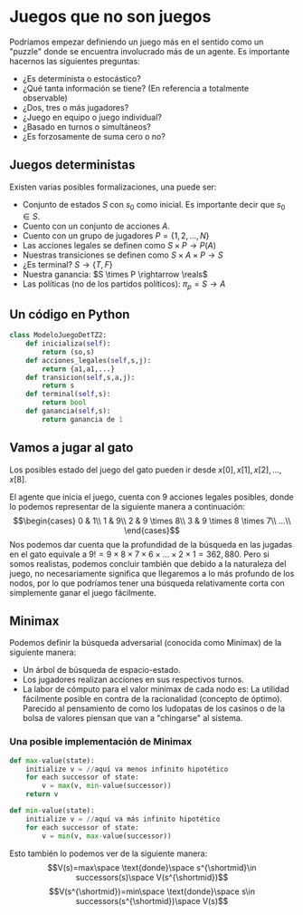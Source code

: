 # Juegos que no son juegos
Podríamos empezar definiendo un juego más en el sentido como un "puzzle" donde se encuentra involucrado más de un agente. Es importante hacernos las siguientes preguntas:
- ¿Es determinista o estocástico?
- ¿Qué tanta información se tiene? (En referencia a totalmente observable)
- ¿Dos, tres o más jugadores?
- ¿Juego en equipo o juego individual?
- ¿Basado en turnos o simultáneos?
- ¿Es forzosamente de suma cero o no?
## Juegos deterministas
Existen varias posibles formalizaciones, una puede ser:
- Conjunto de estados $S$ con $s_0$ como inicial. Es importante decir que $s_0\in S$.
- Cuento con un conjunto de acciones $A$.
- Cuento con un grupo de jugadores $P=\{1,2,...,N\}$
- Las acciones legales se definen como $S \times P \rightarrow P(A)$
- Nuestras transiciones se definen como $S \times A \times P \rightarrow S$
- ¿Es terminal? $S \rightarrow \{T,F\}$
- Nuestra ganancia: $S \times P \rightarrow \reals$
- Las políticas (no de los partidos políticos): $\pi_{p}=S \rightarrow A$

## Un código en Python
```python
class ModeloJuegoDetTZ2:
    def inicializa(self):
        return (so,s)
    def acciones_legales(self,s,j):
        return {a1,a1,...}
    def transicion(self,s,a,j):
        return s
    def terminal(self,s):
        return bool
    def ganancia(self,s):
        return ganancia de 1
```
## Vamos a jugar al gato
Los posibles estado del juego del gato pueden ir desde $x[0],x[1],x[2],...,x[8]$.

El agente que inicia el juego, cuenta con 9 acciones legales posibles, donde lo podemos representar de la siguiente manera a continuación:
$$\begin{cases}
    0 & 1\\
    1 & 9\\
    2 & 9 \times 8\\
    3 & 9 \times 8 \times 7\\
    ...\\
\end{cases}$$
Nos podemos dar cuenta que la profundidad de la búsqueda en las jugadas en el gato equivale a $9!=9\times 8\times 7\times 6\times...\times 2\times 1=362,880$. Pero si somos realistas, podemos concluir también que debido a la naturaleza del juego, no necesariamente significa que llegaremos a lo más profundo de los nodos, por lo que podríamos tener una búsqueda relativamente corta con simplemente ganar el juego fácilmente.

## Minimax
Podemos definir la búsqueda adversarial (conocida como Minimax) de la siguiente manera:
- Un árbol de búsqueda de espacio-estado.
- Los jugadores realizan acciones en sus respectivos turnos.
- La labor de cómputo para el valor minimax de cada nodo es: La utilidad fácilmente posible en contra de la racionalidad (concepto de óptimo). Parecido al pensamiento de como los ludopatas de los casinos o de la bolsa de valores piensan que van a "chingarse" al sistema.

### Una posible implementación de Minimax
```python
def max-value(state):
    initialize v = //aquí va menos infinito hipotético
    for each successor of state:
        v = max(v, min-value(successor))
    return v

def min-value(state):
    initialize v = //aquí va más infinito hipotético
    for each successor of state:
        v = min(v, max-value(successor))
```
Esto también lo podemos ver de la siguiente manera:
$$V(s)=max\space \text{donde}\space s^{\shortmid}\in successors(s)\space V(s^{\shortmid})$$
$$V(s^{\shortmid})=min\space \text{donde}\space s\in successors(s^{\shortmid})\space V(s)$$

